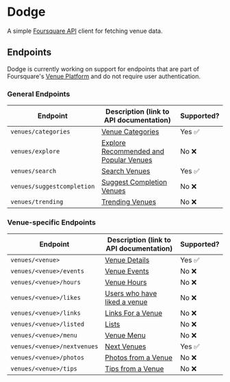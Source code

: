 # Dodge

A simple [Foursquare API][foursquare-api] client for fetching venue data.

[foursquare-api]: https://developer.foursquare.com/

## Endpoints

Dodge is currently working on support for endpoints that are part of Foursquare's [Venue Platform][venue-platform] and do not require user authentication.

[venue-platform]: https://developer.foursquare.com/overview/venues

### General Endpoints

| Endpoint                   | Description (link to API documentation)                  | Supported?             |
| -------------------------- | -------------------------------------------------------- | ---------------------- |
| `venues/categories`        | [Venue Categories][venues/categories]                    | Yes :white_check_mark: |
| `venues/explore`           | [Explore Recommended and Popular Venues][venues/explore] | No :x:                 |
| `venues/search`            | [Search Venues][venues/search]                           | Yes :white_check_mark: |
| `venues/suggestcompletion` | [Suggest Completion Venues][venues/suggestcompletion]    | No :x:                 |
| `venues/trending`          | [Trending Venues][venues/trending]                       | No :x:                 |

[venues/categories]: https://developer.foursquare.com/docs/venues/categories
[venues/explore]: https://developer.foursquare.com/docs/venues/explore
[venues/search]: https://developer.foursquare.com/docs/venues/search
[venues/suggestcompletion]: https://developer.foursquare.com/docs/venues/suggestcompletion
[venues/trending]: https://developer.foursquare.com/docs/venues/trending

### Venue-specific Endpoints

| Endpoint                     | Description (link to API documentation)            | Supported?             |
| ---------------------------- | -------------------------------------------------- | ---------------------- |
| `venues/<venue>`             | [Venue Details][venues/venue]                      | Yes :white_check_mark: |
| `venues/<venue>/events`      | [Venue Events][venues/venue/events]                | No :x:                 |
| `venues/<venue>/hours`       | [Venue Hours][venues/venue/hours]                  | No :x:                 |
| `venues/<venue>/likes`       | [Users who have liked a venue][venues/venue/likes] | No :x:                 |
| `venues/<venue>/links`       | [Links For a Venue][venues/venue/links]            | No :x:                 |
| `venues/<venue>/listed`      | [Lists][venues/venue/listed]                       | No :x:                 |
| `venues/<venue>/menu`        | [Venue Menu][venues/venue/menu]                    | No :x:                 |
| `venues/<venue>/nextvenues`  | [Next Venues][venues/venue/nextvenues]             | Yes :white_check_mark: |
| `venues/<venue>/photos`      | [Photos from a Venue][venues/venue/photos]         | No :x:                 |
| `venues/<venue>/tips`        | [Tips from a Venue][venues/venue/tips]             | No :x:                 |

[venues/venue]: https://developer.foursquare.com/docs/venues/venues
[venues/venue/events]: https://developer.foursquare.com/docs/venues/events
[venues/venue/hours]: https://developer.foursquare.com/docs/venues/hours
[venues/venue/likes]: https://developer.foursquare.com/docs/venues/likes
[venues/venue/links]: https://developer.foursquare.com/docs/venues/links
[venues/venue/listed]: https://developer.foursquare.com/docs/venues/listed
[venues/venue/menu]: https://developer.foursquare.com/docs/venues/menu
[venues/venue/nextvenues]: https://developer.foursquare.com/docs/venues/nextvenues
[venues/venue/photos]: https://developer.foursquare.com/docs/venues/photos
[venues/venue/tips]: https://developer.foursquare.com/docs/venues/tips
